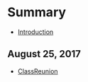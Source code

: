 # Summary

* [Introduction](README.md)
## August 25, 2017
* [ClassReunion](2017-08-27-Class-of-1960-57-year-Class-Reunion.md)
